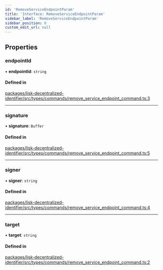 ```yaml
---
id: 'RemoveServiceEndpointParam'
title: 'Interface: RemoveServiceEndpointParam'
sidebar_label: 'RemoveServiceEndpointParam'
sidebar_position: 0
custom_edit_url: null
---
```


## Properties

### endpointId

• **endpointId**: `string`

#### Defined in

[packages/lisk-decentralized-identifier/src/types/commands/remove_service_endpoint_command.ts:3](https://github.com/aldhosutra/lisk-did/blob/e1cde64/packages/lisk-decentralized-identifier/src/types/commands/remove_service_endpoint_command.ts#L3)

---

### signature

• **signature**: `Buffer`

#### Defined in

[packages/lisk-decentralized-identifier/src/types/commands/remove_service_endpoint_command.ts:5](https://github.com/aldhosutra/lisk-did/blob/e1cde64/packages/lisk-decentralized-identifier/src/types/commands/remove_service_endpoint_command.ts#L5)

---

### signer

• **signer**: `string`

#### Defined in

[packages/lisk-decentralized-identifier/src/types/commands/remove_service_endpoint_command.ts:4](https://github.com/aldhosutra/lisk-did/blob/e1cde64/packages/lisk-decentralized-identifier/src/types/commands/remove_service_endpoint_command.ts#L4)

---

### target

• **target**: `string`

#### Defined in

[packages/lisk-decentralized-identifier/src/types/commands/remove_service_endpoint_command.ts:2](https://github.com/aldhosutra/lisk-did/blob/e1cde64/packages/lisk-decentralized-identifier/src/types/commands/remove_service_endpoint_command.ts#L2)
